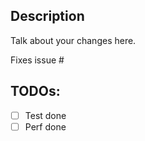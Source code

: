 <!--
Please read the "Making a PR" section of [`CONTRIBUTING.md`](https://github.com/westhide-dev/Keyland/blob/main/CONTRIBUTING.md) before opening a Pull Request!

* Keep your PR:
* The PR title is what ends up in the changelog, make it descriptive!
-->

## Description

Talk about your changes here.

Fixes issue #

## TODOs:

-   [ ] Test done
-   [ ] Perf done
